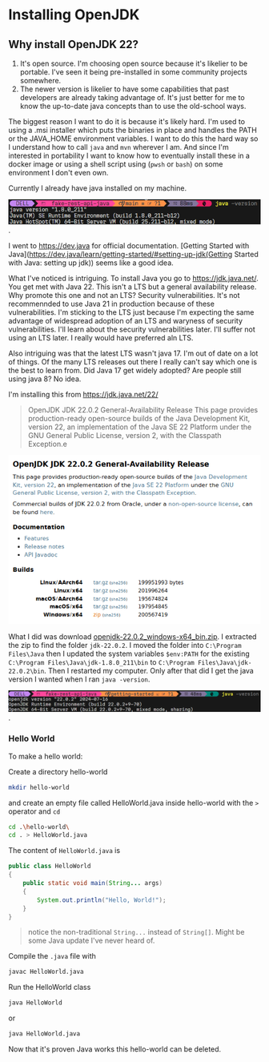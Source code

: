 # Installing OpenJDK

## Why install OpenJDK 22?
1. It's open source. I'm choosing open source because it's likelier to be portable. I've seen it being pre-installed in some community projects somewhere.
2. The newer version is likelier to have some capabilities that past developers are already taking advantage of. It's just better for me to know the up-to-date java concepts than to use the old-school ways.

The biggest reason I want to do it is because it's likely hard. I'm used to using a .msi installer which puts the binaries in place and handles the PATH or the JAVA_HOME environment variables. I want to do this the hard way so I understand how to call `java` and `mvn` wherever I am. And since I'm interested in portability I want to know how to eventually install these in a docker image or using a shell script using (`pwsh` or `bash`) on some environment I don't even own. 

Currently I already have java installed on my machine.

![Java 1.8.0_211 is already installed](current-java-is-1.8.0_211.png).

I went to https://dev.java for official documentation. [Getting Started with Java](https://dev.java/learn/getting-started/#setting-up-jdk(Getting Started with Java: setting up jdk)) seems like a good idea.

What I've noticed is intriguing. To install Java you go to https://jdk.java.net/. You get met with Java 22. This isn't a LTS but a general availability release. Why promote this one and not an LTS? Security vulnerabilities. It's not recommennded to use Java 21 in production because of these vulnerabilities. I'm sticking to the LTS just because I'm expecting the same advantage of widespread adoption of an LTS and waryness of security vulnerabilities. I'll learn about the security vulnerabilities later. I'll suffer not using an LTS later. I really would have preferred aln LTS.

Also intriguing was that the latest LTS wasn't java 17. I'm out of date on a lot of things. Of the many LTS releases out there I really can't say which one is the best to learn from. Did Java 17 get widely adopted? Are people still using java 8? No idea.

I'm installing this from https://jdk.java.net/22/

>OpenJDK JDK 22.0.2 General-Availability Release
>This page provides production-ready open-source builds of the Java Development Kit, version 22, an implementation of the Java SE 22 Platform under the GNU General Public License, version 2, with the Classpath Exception.e

![Windows install is by zip file](windows-installer-is-by-zip-file.png)

What I did was download [openjdk-22.0.2_windows-x64_bin.zip](https://download.java.net/java/GA/jdk22.0.2/c9ecb94cd31b495da20a27d4581645e8/9/GPL/openjdk-22.0.2_windows-x64_bin.zip). I extracted the zip to find the folder `jdk-22.0.2`. I moved the folder into `C:\Program Files\Java` then I updated the system variables `$env:PATH` for the existing `C:\Program Files\Java\jdk-1.8.0_211\bin` to `C:\Program Files\Java\jdk-22.0.2\bin`. Then I restarted my computer. Only after that did I get the java version I wanted when I ran `java -version`.

![Update jdk to 22](update-java-to-22.0.2.png).

### Hello World

To make a hello world:

Create a directory hello-world

```bash
mkdir hello-world
```
and create an empty file called HelloWorld.java inside hello-world with the `>` operator and `cd`

```bash
cd .\hello-world\ 
cd . > HelloWorld.java
```

The content of `HelloWorld.java` is
```java
public class HelloWorld 
{
    public static void main(String... args) 
    {
        System.out.println("Hello, World!");
    }
}
```
>notice the non-traditional `String...` instead of `String[]`. Might be some Java update I've never heard of.

Compile the `.java` file with 

```bash
javac HelloWorld.java
```

Run the HelloWorld class

```bash
java HelloWorld
```

or 

```bash
java HelloWorld.java
```

Now that it's proven Java works this hello-world can be deleted.